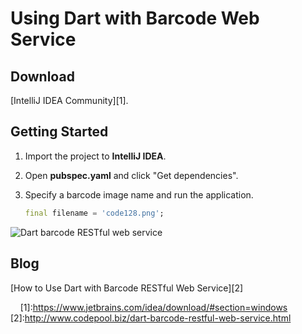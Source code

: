 # Using Dart with Barcode Web Service

## Download
[IntelliJ IDEA Community][1].

## Getting Started
1. Import the project to **IntelliJ IDEA**.
2. Open **pubspec.yaml** and click "Get dependencies".
3. Specify a barcode image name and run the application.

    ```Dart
    final filename = 'code128.png';
    ```
    
  ![Dart barcode RESTful web service](http://www.codepool.biz/wp-content/uploads/2017/01/dart-barcode-result.PNG)
  
## Blog
[How to Use Dart with Barcode RESTful Web Service][2]
    
    
[1]:https://www.jetbrains.com/idea/download/#section=windows
[2]:http://www.codepool.biz/dart-barcode-restful-web-service.html
